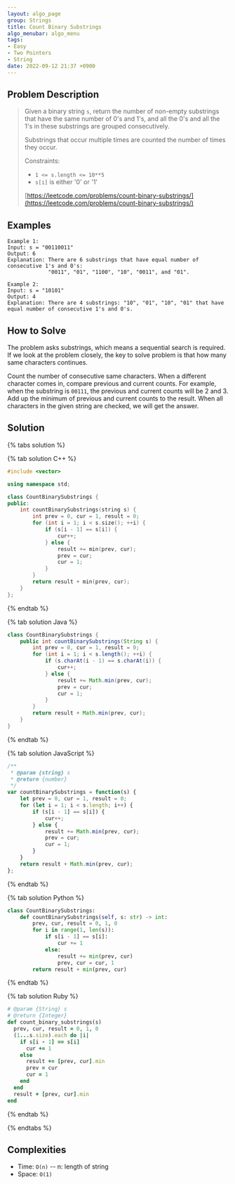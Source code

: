 ```yaml
---
layout: algo_page
group: Strings
title: Count Binary Substrings
algo_menubar: algo_menu
tags:
- Easy
- Two Pointers
- String
date: 2022-09-12 21:37 +0900
---
```


## Problem Description
> Given a binary string `s`, return the number of non-empty substrings that
> have the same number of 0's and 1's, and all the 0's
> and all the 1's in these substrings are grouped consecutively.
>
> Substrings that occur multiple times are counted the number of times they occur.
>
> Constraints:
> - `1 <= s.length <= 10**5`
> - `s[i]` is either '0' or '1'
>
> [https://leetcode.com/problems/count-binary-substrings/](https://leetcode.com/problems/count-binary-substrings/)

## Examples
```
Example 1:
Input: s = "00110011"
Output: 6
Explanation: There are 6 substrings that have equal number of consecutive 1's and 0's:
             "0011", "01", "1100", "10", "0011", and "01".
```

```
Example 2:
Input: s = "10101"
Output: 4
Explanation: There are 4 substrings: "10", "01", "10", "01" that have equal number of consecutive 1's and 0's.
```

## How to Solve
The problem asks substrings, which means a sequential search is required.
If we look at the problem closely, the key to solve problem is that how many same characters continues.

Count the number of consecutive same characters.
When a different character comes in, compare previous and current counts.
For example, when the substring is `00111`, the previous and current counts will be 2 and 3.
Add up the minimum of previous and current counts to the result.
When all characters in the given string are checked, we will get the answer.


## Solution

{% tabs solution %}

{% tab solution C++ %}
```cpp
#include <vector>

using namespace std;

class CountBinarySubstrings {
public:
    int countBinarySubstrings(string s) {
        int prev = 0, cur = 1, result = 0;
        for (int i = 1; i < s.size(); ++i) {
            if (s[i - 1] == s[i]) {
                cur++;
            } else {
                result += min(prev, cur);
                prev = cur;
                cur = 1;
            }
        }
        return result + min(prev, cur);
    }
};
```
{% endtab %}

{% tab solution Java %}
```java
class CountBinarySubstrings {
    public int countBinarySubstrings(String s) {
        int prev = 0, cur = 1, result = 0;
        for (int i = 1; i < s.length(); ++i) {
            if (s.charAt(i - 1) == s.charAt(i)) {
                cur++;
            } else {
                result += Math.min(prev, cur);
                prev = cur;
                cur = 1;
            }
        }
        return result + Math.min(prev, cur);
    }
}
```
{% endtab %}

{% tab solution JavaScript %}
```js
/**
 * @param {string} s
 * @return {number}
 */
var countBinarySubstrings = function(s) {
    let prev = 0, cur = 1, result = 0;
    for (let i = 1; i < s.length; i++) {
        if (s[i - 1] == s[i]) {
            cur++;
        } else {
            result += Math.min(prev, cur);
            prev = cur;
            cur = 1;
        }
    }
    return result + Math.min(prev, cur);
};
```
{% endtab %}

{% tab solution Python %}
```python
class CountBinarySubstrings:
    def countBinarySubstrings(self, s: str) -> int:
        prev, cur, result = 0, 1, 0
        for i in range(1, len(s)):
            if s[i - 1] == s[i]:
                cur += 1
            else:
                result += min(prev, cur)
                prev, cur = cur, 1
        return result + min(prev, cur)
```
{% endtab %}

{% tab solution Ruby %}
```ruby
# @param {String} s
# @return {Integer}
def count_binary_substrings(s)
  prev, cur, result = 0, 1, 0
  (1...s.size).each do |i|
    if s[i - 1] == s[i]
      cur += 1
    else
      result += [prev, cur].min
      prev = cur
      cur = 1
    end
  end
  result + [prev, cur].min
end
```
{% endtab %}

{% endtabs %}


## Complexities
- Time: `O(n)` -- n: length of string
- Space: `O(1)`
